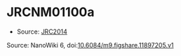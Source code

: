 <a name="material" />

# JRCNM01100a
<script type="application/ld+json">
  {
    "@context": "https://schema.org/",
    "@type": "ChemicalSubstance",
    "@id": "https://egonw.github.io/nanowiki/nanowiki376.html#material",
    "http://purl.org/dc/terms/conformsTo":
      {
        "@type": "CreativeWork",
        "@id": "https://bioschemas.org/profiles/ChemicalSubstance/0.4-RELEASE/"
      },
    "identfier": "376",
    "name": "JRCNM01100a",
    "url": "https://egonw.github.io/nanowiki/nanowiki376.html#material",
    "sameAs": "http://127.0.0.1/mediawiki/index.php/Special:URIResolver/JRCNM01100a"
  }
</script>


* Source: [JRC2014](articleJRC2014.md)


Source: NanoWiki 6, doi:[10.6084/m9.figshare.11897205.v1](https://doi.org/10.6084/m9.figshare.11897205.v1)
